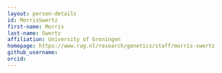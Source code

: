 ```yaml
---
layout: person-details
id: MorrisSwertz
first-name: Morris
last-name: Swertz
affiliation: University of Groningen
homepage: https://www.rug.nl/research/genetics/staff/morris-swertz
github_username:
orcid:
---
```

